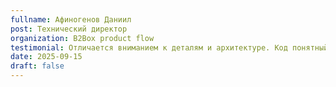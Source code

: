 ```yaml
---
fullname: Афиногенов Даниил
post: Технический директор
organization: B2Box product flow
testimonial: Отличается вниманием к деталям и архитектуре. Код понятный, поддерживаемый и работает без сюрпризов.
date: 2025-09-15
draft: false
---
```

